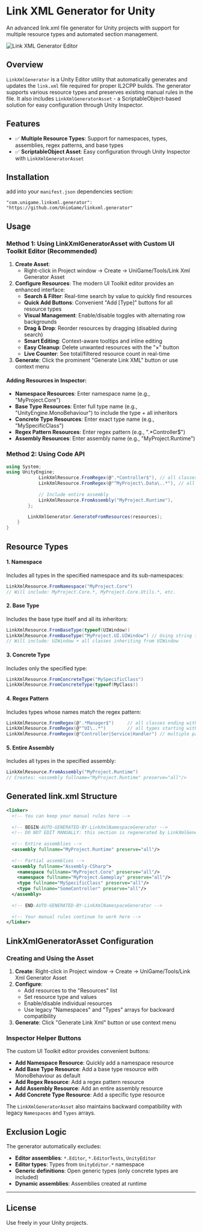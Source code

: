 # Link XML Generator for Unity

An advanced link.xml file generator for Unity projects with support for multiple resource types and automated section management.

![Link XML Generator Editor](https://i.ibb.co/wFnqqjVr/linkxmlgenerator.png)

## Overview

`LinkXmlGenerator` is a Unity Editor utility that automatically generates and updates the `link.xml` file required for proper IL2CPP builds. The generator supports various resource types and preserves existing manual rules in the file. It also includes `LinkXmlGeneratorAsset` - a ScriptableObject-based solution for easy configuration through Unity Inspector.

## Features

- ✅ **Multiple Resource Types**: Support for namespaces, types, assemblies, regex patterns, and base types
- ✅ **ScriptableObject Asset**: Easy configuration through Unity Inspector with `LinkXmlGeneratorAsset`

## Installation

add into your `manifest.json` dependencies section:

```
"com.unigame.linkxml.generator": "https://github.com/UnioGame/linkxml.generator"
```


## Usage

### Method 1: Using LinkXmlGeneratorAsset with Custom UI Toolkit Editor (Recommended)

1. **Create Asset**: 
   - Right-click in Project window → Create → UniGame/Tools/Link Xml Generator Asset
2. **Configure Resources**: The modern UI Toolkit editor provides an enhanced interface:
   - **Search & Filter**: Real-time search by value to quickly find resources
   - **Quick Add Buttons**: Convenient "Add [Type]" buttons for all resource types
   - **Visual Management**: Enable/disable toggles with alternating row backgrounds
   - **Drag & Drop**: Reorder resources by dragging (disabled during search)
   - **Smart Editing**: Context-aware tooltips and inline editing
   - **Easy Cleanup**: Delete unwanted resources with the "×" button
   - **Live Counter**: See total/filtered resource count in real-time
3. **Generate**: Click the prominent "Generate Link XML" button or use context menu

#### Adding Resources in Inspector:
- **Namespace Resources**: Enter namespace name (e.g., "MyProject.Core")
- **Base Type Resources**: Enter full type name (e.g., "UnityEngine.MonoBehaviour") to include the type + all inheritors
- **Concrete Type Resources**: Enter exact type name (e.g., "MySpecificClass")
- **Regex Pattern Resources**: Enter regex pattern (e.g., ".*Controller$")
- **Assembly Resources**: Enter assembly name (e.g., "MyProject.Runtime")

### Method 2: Using Code API

```csharp
using System;
using UnityEngine;
            LinkXmlResource.FromRegex(@".*Controller$"), // all classes ending with "Controller"
            LinkXmlResource.FromRegex(@"^MyProject\.Data\..*"), // all types in MyProject.Data
            
            // Include entire assembly
            LinkXmlResource.FromAssembly("MyProject.Runtime"),
        };

        LinkXmlGenerator.GenerateFromResources(resources);
    }
}
```

## Resource Types

#### 1. Namespace
Includes all types in the specified namespace and its sub-namespaces:
```csharp
LinkXmlResource.FromNamespace("MyProject.Core")
// Will include: MyProject.Core.*, MyProject.Core.Utils.*, etc.
```

#### 2. Base Type
Includes the base type itself and all its inheritors:
```csharp
LinkXmlResource.FromBaseType(typeof(UIWindow))
LinkXmlResource.FromBaseType("MyProject.UI.UIWindow") // Using string type name
// Will include: UIWindow + all classes inheriting from UIWindow
```

#### 3. Concrete Type
Includes only the specified type:
```csharp
LinkXmlResource.FromConcreteType("MySpecificClass")
LinkXmlResource.FromConcreteType(typeof(MyClass))
```

#### 4. Regex Pattern
Includes types whose names match the regex pattern:
```csharp
LinkXmlResource.FromRegex(@".*Manager$")     // all classes ending with "Manager"
LinkXmlResource.FromRegex(@"^UI\..*")        // all types starting with "UI."
LinkXmlResource.FromRegex(@"Controller|Service|Handler") // multiple patterns
```

#### 5. Entire Assembly
Includes all types in the specified assembly:
```csharp
LinkXmlResource.FromAssembly("MyProject.Runtime")
// Creates: <assembly fullname="MyProject.Runtime" preserve="all"/>
```

## Generated link.xml Structure

```xml
<linker>
  <!-- You can keep your manual rules here -->
  
  <!-- BEGIN-AUTO-GENERATED-BY-LinkXmlNamespaceGenerator -->
  <!-- DO NOT EDIT MANUALLY: this section is regenerated by LinkXmlGenerator -->
  
  <!-- Entire assemblies -->
  <assembly fullname="MyProject.Runtime" preserve="all"/>
  
  <!-- Partial assemblies -->
  <assembly fullname="Assembly-CSharp">
    <namespace fullname="MyProject.Core" preserve="all"/>
    <namespace fullname="MyProject.Gameplay" preserve="all"/>
    <type fullname="MySpecificClass" preserve="all"/>
    <type fullname="SomeController" preserve="all"/>
  </assembly>
  
  <!-- END-AUTO-GENERATED-BY-LinkXmlNamespaceGenerator -->
  
  <!-- Your manual rules continue to work here -->
</linker>
```

## LinkXmlGeneratorAsset Configuration

### Creating and Using the Asset
1. **Create**: Right-click in Project window → Create → UniGame/Tools/Link Xml Generator Asset
2. **Configure**: 
   - Add resources to the "Resources" list
   - Set resource type and values
   - Enable/disable individual resources
   - Use legacy "Namespaces" and "Types" arrays for backward compatibility
3. **Generate**: Click "Generate Link Xml" button or use context menu

### Inspector Helper Buttons
The custom UI Toolkit editor provides convenient buttons:
- **Add Namespace Resource**: Quickly add a namespace resource
- **Add Base Type Resource**: Add a base type resource with MonoBehaviour as default
- **Add Regex Resource**: Add a regex pattern resource
- **Add Assembly Resource**: Add an entire assembly resource
- **Add Concrete Type Resource**: Add a specific type resource

The `LinkXmlGeneratorAsset` also maintains backward compatibility with legacy `Namespaces` and `Types` arrays.

## Exclusion Logic

The generator automatically excludes:
- **Editor assemblies**: `*.Editor`, `*.EditorTests`, `UnityEditor`
- **Editor types**: Types from `UnityEditor.*` namespace
- **Generic definitions**: Open generic types (only concrete types are included)
- **Dynamic assemblies**: Assemblies created at runtime

---

## License

Use freely in your Unity projects.